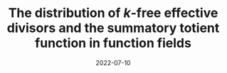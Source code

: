 ---
topic: Number theory
title: The distribution of $k$-free effective divisors and the summatory totient function in function fields
date: 2022-07-10
pub:
coauthors: Hannah Lang, Hamilton Wan, and Nancy Xu
arxiv: https://arxiv.org/abs/2207.00047
slides:
poster:
blog:
video:
---